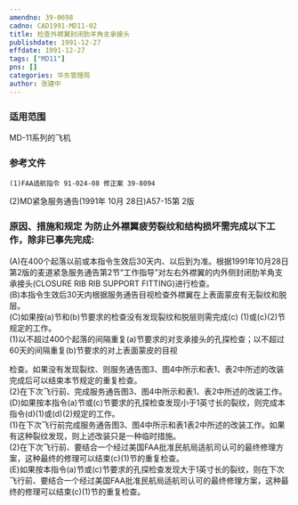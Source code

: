 ```yaml
---
amendno: 39-0698  
cadno: CAD1991-MD11-02  
title: 检查外襟翼封闭肋羊角支承接头  
publishdate: 1991-12-27  
effdate: 1991-12-27  
tags: ["MD11"]  
pns: []  
categories: 华东管理局  
author: 张建中  
---
```

  
### 适用范围  
MD-11系列的飞机  
  
<!--more-->  
### 参考文件  
    (1)FAA适航指令 91-024-08 修正案 39-8094  
(2)MD紧急服务通告(1991年 10月 28日)A57-15第 2版  
  
### 原因、措施和规定     为防止外襟翼疲劳裂纹和结构损坏需完成以下工作，除非已事先完成:  
(A)在400个起落以前或本指令生效后30天内、以后到为准。根据1991年10月28日第2版的麦道紧急服务通告第2节“工作指导”对左右外襟翼的内外侧封闭肋羊角支承接头(CLOSURE RIB RIB SUPPORT FITTING)进行检查。  
(B)本指令生效后30天内根据服务通告目视检查外襟翼在上表面蒙皮有无裂纹和脱层。  
(C)如果按(a)节和(b)节要求的检查没有发现裂纹和脱层则需完成(c) (1)或(c)(2)节规定的工作。  
(1)以不超过400个起落的间隔重复(a)节要求的对支承接头的孔探检查；以不超过60天的间隔重复(b)节要求的对上表面蒙皮的目视  
  
      
检查。如果没有发现裂纹、则服务通告图3、图4中所示和表1、表2中所述的改装完成后可以结束本节规定的重复检查。  
      (2)在下次飞行前、完成服务通告图3、图4中所示和表1、表2中所述的改装工作。  
(D)如果按本指令(a)节或(c)节要求的孔探检查发现小于1英寸长的裂纹，则完成本指令(d)(1)或(d)(2)规定的工作。  
      (1)在下次飞行前完成服务通告图3、图4中所示和表1表2中所述的改装工作。如果有这种裂纹发现，则上述改装只是一种临时措施。  
      (2)在下次飞行前、要结合一个经过美国FAA批准民航局适航司认可的最终修理方案，这种最终的修理可以结束(c)(1)节的重复检查。  
 (E)如果按本指令(a)节或(c)节要求的孔探检查发现大于1英寸长的裂纹，则在下次飞行前、要结合一个经过美国FAA批准民航局适航司认可的最终修理方案，这种最终的修理可以结束(c)(1)节的重复检查。  
  
